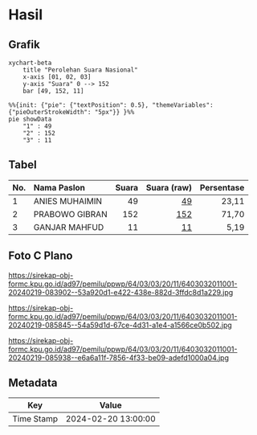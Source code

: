 # Hasil

## Grafik

```mermaid
xychart-beta
    title "Perolehan Suara Nasional"
    x-axis [01, 02, 03]
    y-axis "Suara" 0 --> 152
    bar [49, 152, 11]
```

```mermaid
%%{init: {"pie": {"textPosition": 0.5}, "themeVariables": {"pieOuterStrokeWidth": "5px"}} }%%
pie showData
    "1" : 49
    "2" : 152
    "3" : 11
```

## Tabel

| No. | Nama Paslon    | Suara | Suara (raw) | Persentase |
|:--- |:-------------- | -----:| -----------:| ----------:|
| 1   | ANIES MUHAIMIN | 49    | [49][p-1]   | 23,11      |
| 2   | PRABOWO GIBRAN | 152   | [152][p-2]  | 71,70      |
| 3   | GANJAR MAHFUD  | 11    | [11][p-3]   | 5,19       |


[p-1]: https://github.com/gigit-pemilu/pemilu-2024/blob/main/pilpres/hitung-suara/sub/64-kalimantan-timur/sub/03-berau/sub/03-sambaliung/sub/2011-gurimbang/sub/001-tps/sub/paslon-1.txt
[p-2]: https://github.com/gigit-pemilu/pemilu-2024/blob/main/pilpres/hitung-suara/sub/64-kalimantan-timur/sub/03-berau/sub/03-sambaliung/sub/2011-gurimbang/sub/001-tps/sub/paslon-2.txt
[p-3]: https://github.com/gigit-pemilu/pemilu-2024/blob/main/pilpres/hitung-suara/sub/64-kalimantan-timur/sub/03-berau/sub/03-sambaliung/sub/2011-gurimbang/sub/001-tps/sub/paslon-3.txt

## Foto C Plano

https://sirekap-obj-formc.kpu.go.id/ad97/pemilu/ppwp/64/03/03/20/11/6403032011001-20240219-083902--53a920d1-e422-438e-882d-3ffdc8d1a229.jpg

https://sirekap-obj-formc.kpu.go.id/ad97/pemilu/ppwp/64/03/03/20/11/6403032011001-20240219-085845--54a59d1d-67ce-4d31-a1e4-a1566ce0b502.jpg

https://sirekap-obj-formc.kpu.go.id/ad97/pemilu/ppwp/64/03/03/20/11/6403032011001-20240219-085938--e6a6a11f-7856-4f33-be09-adefd1000a04.jpg


## Metadata

| Key        | Value               |
| ---------- | ------------------- |
| Time Stamp | 2024-02-20 13:00:00 |




